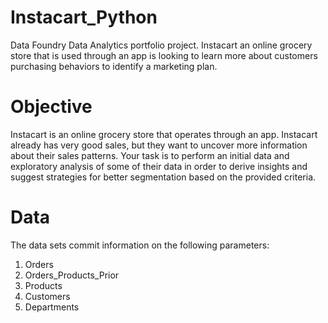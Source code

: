 # Instacart_Python
Data Foundry Data Analytics portfolio project. Instacart an online grocery store that is used through an app is looking to learn more about customers purchasing behaviors to identify a marketing plan.
# Objective
Instacart is an online grocery store that operates through an app. Instacart already has very good sales, but they want to uncover more information about their sales patterns. Your task is to perform an initial data and exploratory analysis of some of their data in order to derive insights and suggest strategies for better segmentation based on the provided criteria.
# Data
The data sets commit information on the following parameters:

1. Orders
2. Orders_Products_Prior
3. Products
4. Customers
5. Departments
